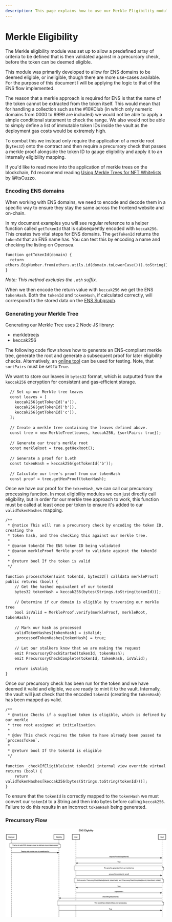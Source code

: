 ```yaml
---
description: This page explains how to use our Merkle Eligibility module.
---
```


# Merkle Eligibility

The Merkle eligibility module was set up to allow a predefined array of criteria to be defined that is then validated against in a precursory check, before the token can be deemed eligible.

This module was primarily developed to allow for ENS domains to be deemed eligible, or ineligible, though there are more use-cases available. For the purpose of this document I will be applying the logic to that of the ENS flow implemented.

The reason that a merkle approach is required for ENS is that the name of the token cannot be extracted from the token itself. This would mean that for handling a collection such as the #10KClub (in which only numeric domains from 0000 to 9999 are included) we would not be able to apply a simple conditional statement to check the range. We also would not be able to simply define a list of immutable token IDs inside the vault as the deployment gas costs would be extremely high.

To combat this we instead only require the application of a merkle root (`bytes32`) onto the contract and then require a precursory check that passes a merkle proof alongside the token ID to gauge eligibility and apply it to an internally eligibility mapping.

If you'd like to read more into the application of merkle trees on the blockchain, I'd recommend reading [Using Merkle Trees for NFT Whitelists](https://medium.com/@ItsCuzzo/using-merkle-trees-for-nft-whitelists-523b58ada3f9) by @ItsCuzzo.

### Encoding ENS domains

When working with ENS domains, we need to encode and decode them in a specific way to ensure they stay the same across the frontend website and on-chain.

In my document examples you will see regular reference to a helper function called `getTokenId` that is subsequently encoded with `keccak256`. This creates two vital steps for ENS domains. The `getTokenId` returns the `tokenId` that an ENS name has. You can test this by encoding a name and checking the listing on Opensea.

```
function getTokenId(domain) {
  return ethers.BigNumber.from(ethers.utils.id(domain.toLowerCase())).toString();
}
```

_Note: This method excludes the `.eth` suffix._

When we then encode the return value with `keccak256` we get the ENS `tokenHash`. Both the `tokenId` and `tokenHash`, if calculated correctly, will correspond to the stored data on the [ENS Subgraph](https://thegraph.com/hosted-service/subgraph/ensdomains/ens).

### Generating your Merkle Tree

Generating our Merkle Tree uses 2 Node JS library:

* merkletreejs
* keccak256

The following code flow shows how to generate an ENS-compliant merkle tree, generate the root and generate a subsequent proof for later eligibility checks. Alternatively, an [online tool](https://lab.miguelmota.com/merkletreejs/example/) can be used for testing. Note, that `sortPairs` must be set to `True`.

We want to store our leaves in `bytes32` format, which is outputted from the `keccak256` encryption for consistent and gas-efficient storage.

```
  // Set up our Merkle tree leaves
  const leaves = [
    keccak256(getTokenId('a')),
    keccak256(getTokenId('b')),
    keccak256(getTokenId('c')),
  ];

  // Create a merkle tree containing the leaves defined above.
  const tree = new MerkleTree(leaves, keccak256, {sortPairs: true});
  
  // Generate our tree's merkle root
  const merkleRoot = tree.getHexRoot();
  
  // Generate a proof for b.eth
  const tokenHash = keccak256(getTokenId('b'));

  // Calculate our tree's proof from our tokenHash
  const proof = tree.getHexProof(tokenHash);
```

Once we have our proof for the `tokenHash`, we can call our precursory processing function. In most eligibility modules we can just directly call eligibility, but in order for our merkle tree approach to work, this function must be called at least once per token to ensure it's added to our `validTokenHashes` mapping.

```
/**
 * @notice This will run a precursory check by encoding the token ID, creating the
 * token hash, and then checking this against our merkle tree.
 *
 * @param tokenId The ENS token ID being validated
 * @param merkleProof Merkle proof to validate against the tokenId
 *
 * @return bool If the token is valid
 */

function processToken(uint tokenId, bytes32[] calldata merkleProof) public returns (bool) {
    // Get the hashed equivalent of our tokenId
    bytes32 tokenHash = keccak256(bytes(Strings.toString(tokenId)));

    // Determine if our domain is eligible by traversing our merkle tree
    bool isValid = MerkleProof.verify(merkleProof, merkleRoot, tokenHash);

    // Mark our hash as processed
    validTokenHashes[tokenHash] = isValid;
    _processedTokenHashes[tokenHash] = true;

    // Let our stalkers know that we are making the request
    emit PrecursoryCheckStarted(tokenId, tokenHash);
    emit PrecursoryCheckComplete(tokenId, tokenHash, isValid);

    return isValid;
}
```

Once our precursory check has been run for the token and we have deemed it valid and eligible, we are ready to mint it to the vault. Internally, the vault will just check that the encoded `tokenId` (creating the `tokenHash`) has been mapped as valid.

```
/**
 * @notice Checks if a supplied token is eligible, which is defined by our merkle
 * tree root assigned at initialisation.
 * 
 * @dev This check requires the token to have already been passed to `processToken`.
 *
 * @return bool If the tokenId is eligible
 */

function _checkIfEligible(uint tokenId) internal view override virtual returns (bool) {
    return validTokenHashes[keccak256(bytes(Strings.toString(tokenId)))];
}
```

To ensure that the `tokenId` is correctly mapped to the `tokenHash` we must convert our `tokenId` to a String and then into bytes before calling `keccak256`. Failure to do this results in an incorrect `tokenHash` being generated.

### Precursory Flow

![The happy path for validating an ENS domain against the module ](../../.gitbook/assets/ens-eli5.png)



